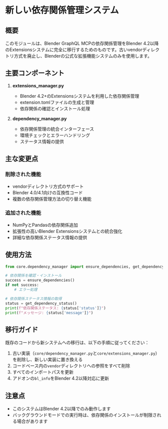 # 新しい依存関係管理システム

## 概要

このモジュールは、Blender GraphQL MCPの依存関係管理をBlender 4.2以降のExtensionsシステムに完全に移行するためのものです。古いvendorディレクトリ方式を廃止し、Blenderの公式な拡張機能システムのみを使用します。

## 主要コンポーネント

1. **extensions_manager.py**
   - Blender 4.2+のExtensionsシステムを利用した依存関係管理
   - extension.tomlファイルの生成と管理
   - 依存関係の確認とインストール処理

2. **dependency_manager.py**
   - 依存関係管理の統合インターフェース
   - 環境チェックとエラーハンドリング
   - ステータス情報の提供

## 主な変更点

### 削除された機能

- vendorディレクトリ方式のサポート
- Blender 4.0/4.1向けの互換性コード
- 複数の依存関係管理方法の切り替え機能

### 追加された機能

- NumPyとPandasの依存関係追加
- 拡張性の高いBlender Extensionsシステムとの統合強化
- 詳細な依存関係ステータス情報の提供

## 使用方法

```python
from core.dependency_manager import ensure_dependencies, get_dependency_status

# 依存関係を確認・インストール
success = ensure_dependencies()
if not success:
    # エラー処理

# 依存関係ステータス情報の取得
status = get_dependency_status()
print(f"依存関係ステータス: {status['status']}")
print(f"メッセージ: {status['message']}")
```

## 移行ガイド

既存のコードから新システムへの移行は、以下の手順に従ってください：

1. 古い実装（`core/dependency_manager.py`と`core/extensions_manager.py`）を削除し、新しい実装に置き換える
2. コードベース内の`vendor`ディレクトリへの参照をすべて削除
3. すべてのインポートパスを更新
4. アドオンの`bl_info`をBlender 4.2以降対応に更新

## 注意点

- このシステムはBlender 4.2以降でのみ動作します
- バックグラウンドモードでの実行時は、依存関係のインストールが制限される場合があります